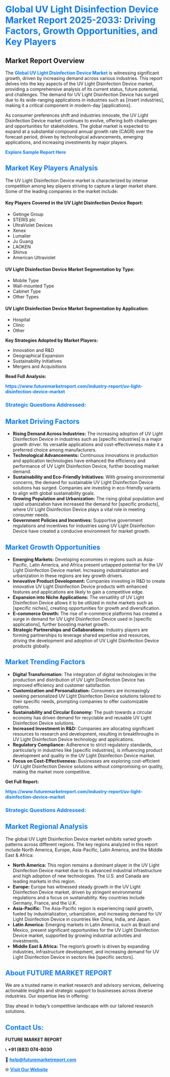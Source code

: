 <h1 style="color: #007BFF;">Global UV Light Disinfection Device Market Report 2025-2033: Driving Factors, Growth Opportunities, and Key Players</h1>

<section id="overview">
<h2>Market Report Overview</h2>
<p>The <a href="https://www.futuremarketreport.com/industry-report/uv-light-disinfection-device-market" style="color: #007BFF; text-decoration: none;"><strong>Global UV Light Disinfection Device Market</strong></a> is witnessing significant growth, driven by increasing demand across various industries. This report delves into the key aspects of the UV Light Disinfection Device market, providing a comprehensive analysis of its current status, future potential, and challenges. The demand for UV Light Disinfection Device has surged due to its wide-ranging applications in industries such as [insert industries], making it a critical component in modern-day [applications].</p>
<p>As consumer preferences shift and industries innovate, the UV Light Disinfection Device market continues to evolve, offering both challenges and opportunities for stakeholders. The global market is expected to expand at a substantial compound annual growth rate (CAGR) over the forecast period, driven by technological advancements, emerging applications, and increasing investments by major players.</p>
</section>

<section id="overview">
<p><a href="https://www.futuremarketreport.com/request-sample/reportId=86428" style="color: #007BFF; text-decoration: none;"><strong>Explore Sample Report Here</strong></a></p>
</section>

<section id="key-players">
<h2 style="color: #007BFF;">Market Key Players Analysis</h2>
<p>The UV Light Disinfection Device market is characterized by intense competition among key players striving to capture a larger market share. Some of the leading companies in the market include:</p>
<h4>Key Players Covered in the UV Light Disinfection Device Report:</h4>
<ul><li>Getinge Group</li><li>STERIS plc</li><li>UltraViolet Devices</li><li>Xenex</li><li>Lumalier</li><li>Ju Guang</li><li>LAOKEN</li><li>Shinva</li><li>American Ultraviolet</li></ul>
<h4>UV Light Disinfection Device Market Segmentation by Type:</h4>
<ul><li>Mobile Type</li><li>Wall-mounted Type</li><li>Cabinet Type</li><li>Other Types</li></ul>

<h4>UV Light Disinfection Device Market Segmentation by Application:</h4>
<ul><li>Hospital</li><li>Clinic</li><li>Other</li></ul>
<p><strong>Key Strategies Adopted by Market Players:</strong></p>
<ul>
<li>Innovation and R&D</li>
<li>Geographical Expansion</li>
<li>Sustainability Initiatives</li>
<li>Mergers and Acquisitions</li>
</ul>
</section>

<section>
<p><strong>Read Full Analysis: </strong></p><a href="https://www.futuremarketreport.com/industry-report/uv-light-disinfection-device-market" style="color: #007BFF; text-decoration: none;"><strong>https://www.futuremarketreport.com/industry-report/uv-light-disinfection-device-market</strong></a>
<h3 style="color: #007BFF;">Strategic Questions Addressed:</h3>
</section>

<section id="driving-factors">
<h2 style="color: #007BFF;">Market Driving Factors</h2>
<ul>
<li><strong>Rising Demand Across Industries:</strong> The increasing adoption of UV Light Disinfection Device in industries such as [specific industries] is a major growth driver. Its versatile applications and cost-effectiveness make it a preferred choice among manufacturers.</li>
<li><strong>Technological Advancements:</strong> Continuous innovations in production and application technologies have enhanced the efficiency and performance of UV Light Disinfection Device, further boosting market demand.</li>
<li><strong>Sustainability and Eco-Friendly Initiatives:</strong> With growing environmental concerns, the demand for sustainable UV Light Disinfection Device solutions has surged. Companies are investing in eco-friendly variants to align with global sustainability goals.</li>
<li><strong>Growing Population and Urbanization:</strong> The rising global population and rapid urbanization have increased the demand for [specific products], where UV Light Disinfection Device plays a vital role in meeting consumer needs.</li>
<li><strong>Government Policies and Incentives:</strong> Supportive government regulations and incentives for industries using UV Light Disinfection Device have created a conducive environment for market growth.</li>
</ul>
</section>

<section id="growth-opportunities">
<h2 style="color: #007BFF;">Market Growth Opportunities</h2>
<ul>
<li><strong>Emerging Markets:</strong> Developing economies in regions such as Asia-Pacific, Latin America, and Africa present untapped potential for the UV Light Disinfection Device market. Increasing industrialization and urbanization in these regions are key growth drivers.</li>
<li><strong>Innovative Product Development:</strong> Companies investing in R&D to create innovative UV Light Disinfection Device products with enhanced features and applications are likely to gain a competitive edge.</li>
<li><strong>Expansion into Niche Applications:</strong> The versatility of UV Light Disinfection Device allows it to be utilized in niche markets such as [specific niches], creating opportunities for growth and diversification.</li>
<li><strong>E-commerce Growth:</strong> The rise of e-commerce platforms has created a surge in demand for UV Light Disinfection Device used in [specific applications], further boosting market growth.</li>
<li><strong>Strategic Partnerships and Collaborations:</strong> Industry players are forming partnerships to leverage shared expertise and resources, driving the development and adoption of UV Light Disinfection Device products globally.</li>
</ul>
</section>

<section id="trending-factors">
<h2 style="color: #007BFF;">Market Trending Factors</h2>
<ul>
<li><strong>Digital Transformation:</strong> The integration of digital technologies in the production and distribution of UV Light Disinfection Device has improved efficiency and customer satisfaction.</li>
<li><strong>Customization and Personalization:</strong> Consumers are increasingly seeking personalized UV Light Disinfection Device solutions tailored to their specific needs, prompting companies to offer customizable options.</li>
<li><strong>Sustainability and Circular Economy:</strong> The push towards a circular economy has driven demand for recyclable and reusable UV Light Disinfection Device solutions.</li>
<li><strong>Increased Investment in R&D:</strong> Companies are allocating significant resources to research and development, resulting in breakthroughs in UV Light Disinfection Device technology and applications.</li>
<li><strong>Regulatory Compliance:</strong> Adherence to strict regulatory standards, particularly in industries like [specific industries], is influencing product development and quality in the UV Light Disinfection Device market.</li>
<li><strong>Focus on Cost-Effectiveness:</strong> Businesses are exploring cost-efficient UV Light Disinfection Device solutions without compromising on quality, making the market more competitive.</li>
</ul>
</section>

<section>
<p><strong>Get Full Report: </strong></p><a href="https://www.futuremarketreport.com/industry-report/uv-light-disinfection-device-market" style="color: #007BFF; text-decoration: none;"><strong>https://www.futuremarketreport.com/industry-report/uv-light-disinfection-device-market</strong></a>
<h3 style="color: #007BFF;">Strategic Questions Addressed:</h3>
</section>


<section id="regional-analysis">
<h2 style="color: #007BFF;">Market Regional Analysis</h2>
<p>The global UV Light Disinfection Device market exhibits varied growth patterns across different regions. The key regions analyzed in this report include North America, Europe, Asia-Pacific, Latin America, and the Middle East & Africa:</p>
<ul>
<li><strong>North America:</strong> This region remains a dominant player in the UV Light Disinfection Device market due to its advanced industrial infrastructure and high adoption of new technologies. The U.S. and Canada are leading markets in this region.</li>
<li><strong>Europe:</strong> Europe has witnessed steady growth in the UV Light Disinfection Device market, driven by stringent environmental regulations and a focus on sustainability. Key countries include Germany, France, and the U.K.</li>
<li><strong>Asia-Pacific:</strong> The Asia-Pacific region is experiencing rapid growth, fueled by industrialization, urbanization, and increasing demand for UV Light Disinfection Device in countries like China, India, and Japan.</li>
<li><strong>Latin America:</strong> Emerging markets in Latin America, such as Brazil and Mexico, present significant opportunities for the UV Light Disinfection Device market, supported by growing industrial activities and investments.</li>
<li><strong>Middle East & Africa:</strong> The region’s growth is driven by expanding industries, infrastructure development, and increasing demand for UV Light Disinfection Device in sectors like [specific sectors].</li>
</ul>
</section>

<footer>
<h2 style="color: #007BFF;">About FUTURE MARKET REPORT</h2>
<p>We are a trusted name in market research and advisory services, delivering actionable insights and strategic support to businesses across diverse industries. Our expertise lies in offering:</p>

<p>Stay ahead in today’s competitive landscape with our tailored research solutions.</p>

<h2 style="color: #007BFF;">Contact Us:</h2>
<p><strong>FUTURE MARKET REPORT</strong></p>
<p>📞 <strong>+91 (883) 074-8030</strong></p>
<p>📧 <strong><a href="mailto:help@futuremarketreport.com" style="color: #007BFF;">help@futuremarketreport.com</a></strong></p>
<p>🌐 <strong><a href="https://www.futuremarketreport.com/" style="color: #007BFF;">Visit Our Website</a></strong></p>
</footer>